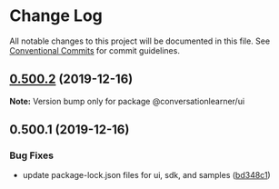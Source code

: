 # Change Log

All notable changes to this project will be documented in this file.
See [Conventional Commits](https://conventionalcommits.org) for commit guidelines.

## [0.500.2](https://github.com/Microsoft/ConversationLearner-UI/compare/v0.500.1...v0.500.2) (2019-12-16)

**Note:** Version bump only for package @conversationlearner/ui





## 0.500.1 (2019-12-16)


### Bug Fixes

* update package-lock.json files for ui, sdk, and samples ([bd348c1](https://github.com/Microsoft/ConversationLearner-UI/commit/bd348c1553298ef0cd4b19b01ceb1ba2e7c2ed26))
